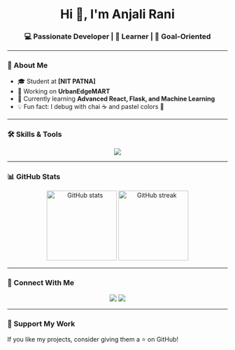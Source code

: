 <!-- Profile README for GitHub -->

<!-- Header -->
<h1 align="center">Hi 👋, I'm Anjali Rani</h1>
<h3 align="center">💻 Passionate Developer | 🚀 Learner | 🎯 Goal-Oriented</h3>

---

### 🌸 About Me
- 🎓 Student at **[NIT PATNA]**
- 💼 Working on **UrbanEdgeMART** 
- 🌱 Currently learning **Advanced React, Flask, and Machine Learning**
- 💡 Fun fact: I debug with chai ☕ and pastel colors 🎨

---

### 🛠️ Skills & Tools
<p align="center">
  <img src="https://skillicons.dev/icons?i=html,css,js,react,python,cpp,flask,opencv,git,github,vscode" />
</p>

---

### 📊 GitHub Stats
<p align="center">
  <img src="https://github-readme-stats.vercel.app/api?username=Anjali28082003&show_icons=true&theme=tokyonight" alt="GitHub stats" height="160"/>
  <img src="https://github-readme-streak-stats.herokuapp.com/?user=Anjali28082003&theme=tokyonight" alt="GitHub streak" height="160"/>
</p>

---


### 🔗 Connect With Me
<p align="center">
  <a href="https://linkedin.com/in/anjali-rani28"><img src="https://img.shields.io/badge/LinkedIn-Profile-blue?style=for-the-badge&logo=linkedin" /></a>
  <a href="mailto:anjalipro198@gmail.com"><img src="https://img.shields.io/badge/Email-Contact-red?style=for-the-badge&logo=gmail" /></a>
</p>

---

### 💖 Support My Work
If you like my projects, consider giving them a ⭐ on GitHub!  

